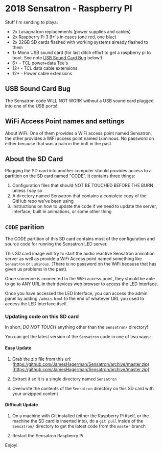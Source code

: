 # 2018 Sensatron - Raspberry PI 

Stuff I'm sending to playa:

- 2x Lasagnatron replacements (power supplies and cables)
- 2x Raspberry Pi 3 B+'s in cases (one red, one blue)
- 2x 32GB SD cards flashed with working systems already flashed to them
- 1x Mono USB sound card (for last ditch effort to get a raspberry pi to boot. See note [USB Sound Card Bug](#usb-soundcard-bug) below!)
- 6+ - TCL power+data Tee's
- 12+ - TCL data cable extensions
- 12+ - Power cable extensions


## USB Sound Card Bug

The Sensatron code WILL NOT WORK without a USB sound card plugged into one of the USB ports!

## WiFi Access Point names and settings

About WiFi: One of them provides a WiFi access point named Sensatron, the other provides a WiFi access point named Luminous. No password on either because that was a pain in the butt in the past.

## About the SD Card

Plugging the SD card into another computer should provides access to a partition on the SD card named "CODE". It contains three things:

1. Configuration files that should NOT BE TOUCHED BEFORE THE BURN unless I say so
2. A directory named Sensatron that contains a complete copy of the GitHub repo we've been using
3. Instructions on how to update the code if we need to update the server, interface, built in animations, or some other thing

## `CODE` parition

The CODE partition of this SD card contains most of the configuration and source code for running the Sensatron LED server.

This SD card image will try to start the audio reactive Sensatron animation server as well as provide a WiFi Access point named something like `Sensatron` or `Luminous`. (There is no password on the WiFi because that has given us problems in the past).

Once someone is connected to the WiFi access point, they should be able to go to ANY URL in their devices web browser to access the LED Interface.

Once you have accessed the LED Interface, you can access the admin panel by adding `/admin.html` to the end of whatever URL you used to access the LED Interface itself.

### Updating code on this SD card

In short, *DO NOT TOUCH* anything other than the `Sensatron/` directory!

You can get the latest version of the `Sensatron` code in one of two ways:

#### Easy Update

1. Grab the zip file from this url: (https://github.com/JamesHagerman/Sensatron/archive/master.zip)[https://github.com/JamesHagerman/Sensatron/archive/master.zip]

2. Extract it so it is a single directory named `Sensatron`

3. Overwrite the contents of the `Sensatron` directory on this SD card with your unzipped content

#### Difficult Update

1. On a machine with Git installed (either the Raspberry Pi itself, or the machine the SD card is inserted into), do a `git pull` inside of the `Sensatron/` directory to get the latest code from the `master` branch

2. Restart the Sensatron Raspberry Pi

Enjoy!
